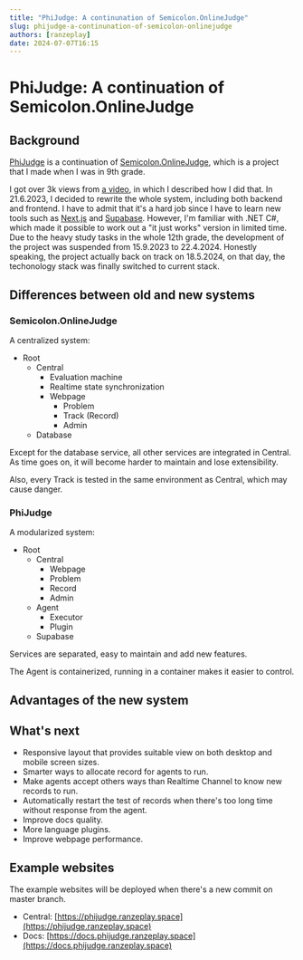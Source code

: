 ```yaml
---
title: "PhiJudge: A continunation of Semicolon.OnlineJudge"
slug: phijudge-a-continunation-of-semicolon-onlinejudge
authors: [ranzeplay]
date: 2024-07-07T16:15
---
```


# PhiJudge: A continuation of Semicolon.OnlineJudge

## Background

[PhiJudge](https://github.com/Ranzeplay/PhiJudge) is a continuation of [Semicolon.OnlineJudge](https://github.com/Ranzeplay/Semicolon.OnlineJudge),
which is a project that I made when I was in 9th grade.

I got over 3k views from [a video](https://www.bilibili.com/video/BV1tJ411a7iP), in which I described how I did that.
In 21.6.2023, I decided to rewrite the whole system, including both backend and frontend.
I have to admit that it's a hard job since I have to learn new tools
such as [Next.js](https://nextjs.org/) and [Supabase](https://supabase.com/).
However, I'm familiar with .NET C#, which made it possible to work out a "it just works" version in limited time.
Due to the heavy study tasks in the whole 12th grade, the development of the project was suspended from 15.9.2023 to 22.4.2024.
Honestly speaking, the project actually back on track on 18.5.2024, on that day, the techonology stack was finally switched to current stack.

## Differences between old and new systems

### Semicolon.OnlineJudge

A centralized system:

- Root
  - Central
    - Evaluation machine
    - Realtime state synchronization
    - Webpage
      - Problem
      - Track (Record)
      - Admin
  - Database

Except for the database service, all other services are integrated in Central.
As time goes on, it will become harder to maintain and lose extensibility.

Also, every Track is tested in the same environment as Central, which may cause danger.

### PhiJudge

A modularized system:

- Root
  - Central
    - Webpage
    - Problem
    - Record
    - Admin
  - Agent
    - Executor
    - Plugin
  - Supabase

Services are separated, easy to maintain and add new features.

The Agent is containerized, running in a container makes it easier to control.

## Advantages of the new system

## What's next

- Responsive layout that provides suitable view on both desktop and mobile screen sizes.
- Smarter ways to allocate record for agents to run.
- Make agents accept others ways than Realtime Channel to know new records to run.
- Automatically restart the test of records when there's too long time without response from the agent.
- Improve docs quality.
- More language plugins.
- Improve webpage performance.

## Example websites

The example websites will be deployed when there's a new commit on master branch.

- Central: [https://phijudge.ranzeplay.space](https://phijudge.ranzeplay.space)
- Docs: [https://docs.phijudge.ranzeplay.space](https://docs.phijudge.ranzeplay.space)
